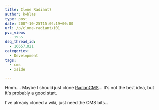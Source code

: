 ```yaml
---
title: Clone Radiant?
author: koblas
type: post
date: 2007-10-25T15:09:19+00:00
url: /p/clone-radiant/101
pvc_views:
  - 1955
dsq_thread_id:
  - 166571021
categories:
  - Development
tags:
  - cms
  - xside

---
```

Hmm.... Maybe I should just clone [RadianCMS][1]... It's not the best idea, but it's probably a good start.

I've already cloned a wiki, just need the CMS bits...

 [1]: http://radiantcms.org/
